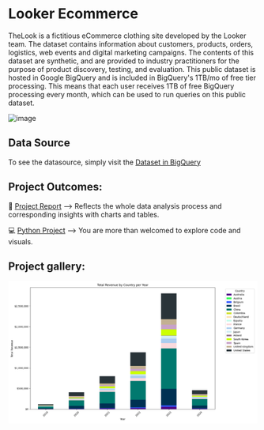 # Looker Ecommerce
TheLook is a fictitious eCommerce clothing site developed by the Looker team. The dataset contains information about customers, products, orders, logistics, web events and digital marketing campaigns. The contents of this dataset are synthetic, and are provided to industry practitioners for the purpose of product discovery, testing, and evaluation.
This public dataset is hosted in Google BigQuery and is included in BigQuery's 1TB/mo of free tier processing. This means that each user receives 1TB of free BigQuery processing every month, which can be used to run queries on this public dataset.

![image](https://github.com/user-attachments/assets/b62084c5-8ee7-4a59-ba0a-1fdc66b1168a)

## Data Source

To see the datasource, simply visit the [Dataset in BigQuery](https://console.cloud.google.com/bigquery?p=bigquery-public-data&d=thelook_ecommerce&page=dataset&project=%3F&ws=!1m4!1m3!3m2!1sbigquery-public-data!2sthelook_ecommerce&inv=1&invt=AbrJug)

## Project Outcomes:

📑 [Project Report]() --> Reflects the whole data analysis process and corresponding insights with charts and tables.

💻 [Python Project](https://github.com/LogiNika/LkEcommerce/blob/1e5a8f3b5528774b5992d3355f0cd4202f5b19f8/LookerEcommerce.py) --> You are more than welcomed to explore code and visuals. 

## Project gallery:

![image](https://github.com/LogiNika/LkEcommerce/blob/dae9ff08840d6dfe00e72981997733a16cf8ccca/report/Total%20Revenue%20by%20Country.png)
